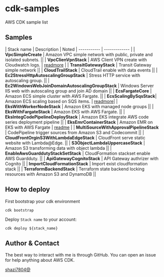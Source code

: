 # cdk-samples

AWS CDK sample list

## Samples

| Stack name  | Description   | Noted
| ----------- | ------------- |
| **VpcSimpleCreate** | Amazon VPC simple network with public, private and isolated subnets. ||
| **VpcClienVpnStack** | AWS Client VPN create with Cloudwatch logs. | [readmore](https://reurl.cc/Yjxm0D) |
| **TransitGatewayStack** | Transit Gateway simple network ||
| **CloudTrailStack** | CloudTrail enable with data events ||
| **Ec2StressHttpAutoscalingGroupStack** | Stress HTTP service with autoscaling group. ||
| **Ec2WindowsWebJoinDomainAutoscalingGroupStack** | Windows Server IIS web with autoscaling group and join AD domain ||
| **EcsFargateCore** | Amazon ECS simple cluster with AWS Fargate. ||
| **EcsScalingBySqsStack**| Amazon ECS scaling based on SQS items. | [readmore](https://reurl.cc/YjxmDn)|
| **EksWithWorkerNodeStack** | Amazon EKS with managed node groups ||
| **EksWithFargateStack** | Amazon EKS with AWS Fargate. ||
| **EksIntegCodePipelineDeployStack** | Amazon EKS integrate AWS code series deployment pipeline ||
| **EksEmrContainerStack** | Amazon EMR on EKS with AWS Fargate | [readme](https://reurl.cc/RbNREG) |
| **MultiSourceWithApprovalPipelineStack** | CodePipeline trigger sources from Amazon S3 and Codecommit ||
| **CloudFrontOrginS3WithLambdaEdgeStack** | CloudFront serve static website with Lambda@Edge. ||
| **S3ObjectLambdaUppercaseStack** | Amazon S3 transforming data with object lambda ||
| **EnableAwsGuarddutyStackSetStack** | CloudFormation stackset enable AWS Guardduty. ||
| **ApiGatewayCognitoStack** | API Gateway authrizer with Cognito ||
| **ImportCloudFormationStack** | Import exist cloudformation stack ||
| **TerraformBackendStack** | Terraform state backend locking resources with Amazon S3 and DynamoDB ||

## How to deploy

First bootstrap your cdk environment

`cdk bootstrap`

Deploy `Stack name` to your account:

`cdk deploy ${stack_name}`

## Author & Contact

The best way to interact with me is through GitHub. You can open an issue for help anything about AWS CDK.

[shazi7804@](https://shazi.info/)

